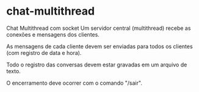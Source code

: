 # chat-multithread
Chat Multithread com socket
Um servidor central (multithread) recebe as conexões e mensagens dos clientes.

As mensagens de cada cliente devem ser enviadas para todos os clientes (com registro de data e hora).

Todo o registro das conversas devem estar gravadas em um arquivo de texto. 

O encerramento deve ocorrer com o comando "/sair".
